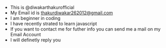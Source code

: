 -  This is @diwakarthakurofficial
-  My Email id is thakurdiwakar262012@gmail.com
-  I am beginner in coding
-  I have recently strated to learn javascript
-  If you want to contact me for futher info you can send me a mail on my Email Account
-  I will definetly reply you


<!---
DiwakarThakurofficial/DiwakarThakurofficial is a ✨ special ✨ repository because its `README.md` (this file) appears on your GitHub profile.
You can click the Preview link to take a look at your changes.
--->
